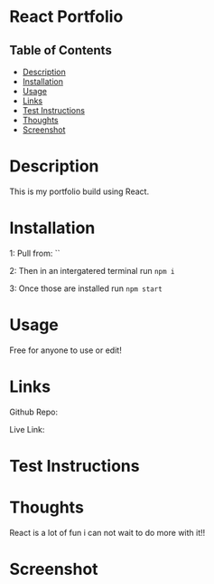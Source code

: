 # React Portfolio

## Table of Contents
- [Description](#description)
- [Installation](#installation)
- [Usage](#usage)
- [Links](#links)
- [Test Instructions](#test_instructions)
- [Thoughts](#thoughts)
- [Screenshot](#screenshot)

# Description
This is my portfolio build using React. 

# Installation

1: Pull from: ``

2: Then in an intergatered terminal run `npm i`

3: Once those are installed run `npm start`

# Usage
Free for anyone to use or edit!

# Links
Github Repo: 

Live Link:

# Test Instructions


# Thoughts
React is a lot of fun i can not wait to do more with it!! 

# Screenshot